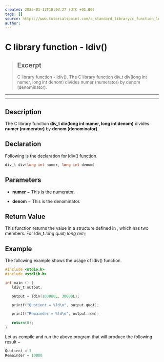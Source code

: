 ```yaml
---
created: 2023-01-12T18:03:27 (UTC +01:00)
tags: []
source: https://www.tutorialspoint.com/c_standard_library/c_function_ldiv.htm
author: 
---
```


# C library function - ldiv()

> ## Excerpt
> C library function - ldiv(),  The C library function div_t div(long int numer, long int denom) divides numer (numerator) by denom (denominator).

---
---

  

## Description

The C library function **div\_t div(long int numer, long int denom)** divides **numer (numerator)** by **denom (denominator)**.

## Declaration

Following is the declaration for ldiv() function.

```c
div_t div(long int numer, long int denom)
```

## Parameters

-   **numer** − This is the numerator.
    
-   **denom** − This is the denominator.
    

## Return Value

This function returns the value in a structure defined in <cstdlib>, which has two members. For ldiv\_t:_long quot; long rem;_

## Example

The following example shows the usage of ldiv() function.

```c
#include <stdio.h>
#include <stdlib.h>

int main () {
   ldiv_t output;

   output = ldiv(100000L, 30000L);

   printf("Quotient = %ld\n", output.quot);

   printf("Remainder = %ld\n", output.rem);
   
   return(0);
}
```

Let us compile and run the above program that will produce the following result −

```c
Quotient = 3
Remainder = 10000

```



